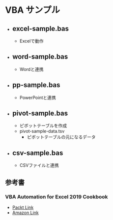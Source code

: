 # VBA サンプル


- ## excel-sample.bas
  - Excelで動作


- ## word-sample.bas
  - Wordと連携


- ## pp-sample.bas
  - PowerPointと連携


- ## pivot-sample.bas
  - ピボットテーブルを作成
  - pivot-sample-data.tsv  
    - ピボットテーブルの元になるデータ


- ## csv-sample.bas
  - CSVファイルと連携


## 参考書
### VBA Automation for Excel 2019 Cookbook
  - [Packt Link](https://www.packtpub.com/en-jp/product/vba-automation-for-excel-2019-cookbook-9781789610031)
  - [Amazon Link](https://www.amazon.co.jp/dp/1789610036)

